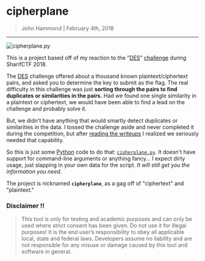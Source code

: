 # cipherplane

> John Hammond | February 4th, 2018

------------------------

![cipherplane.py](screenshot.png)

This is a project based off of my reaction to the "[DES]" [challenge](https://amritabi0s.wordpress.com/2018/02/03/sharif-ctf-2018-crypto-writeups/) during SharifCTF 2018. 

The [DES] challenge offered about a thousand known plaintext/ciphertext pairs, and asked you to determine the key to submit as the flag. The real difficulty in this challenge was just __sorting through the pairs to find duplicates or similarities in the pairs.__ Had we found one single similarity in a plaintext or ciphertext, we would have been able to find a lead on the challenge and probably solve it.

But, we didn't have anything that would smartly detect duplicates or similarities in the data. I tossed the challenge aside and never completed it during the competition, but after [reading the writeups](https://ctftime.org/task/5215) I realized we seriously needed that capability.

So this is just some [Python] code to do that: [`cipherplane.py`](cipherplane.py). It doesn't have support for command-line arguments or anything fancy... I expect dirty usage, just slapping in your own data for the script. _It will still get you the information you need._

The project is nicknamed __`cipherplane`__, as a gag off of "ciphertext" and "plaintext."

[DES]: https://en.wikipedia.org/wiki/Data_Encryption_Standard
[Python]: https://www.python.org/


### Disclaimer !!

> This tool is only for testing and academic purposes and can only be used where strict consent has been given. Do not use it for
> illegal purposes! It is the end user’s responsibility to obey all applicable local, state and federal laws. Developers assume no
> liability and are not responsible for any misuse or damage caused by this tool and software in general.
